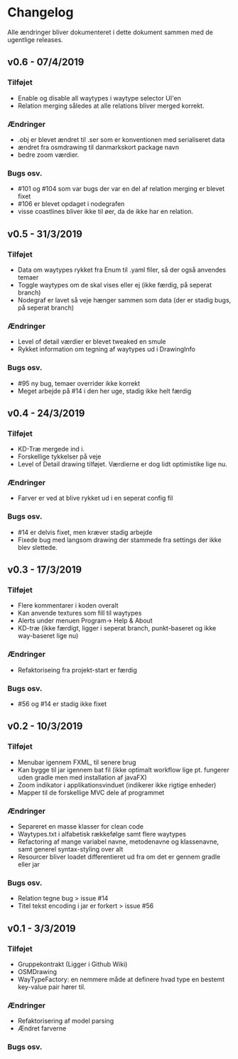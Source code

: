 # Changelog
Alle ændringer bliver dokumenteret i dette dokument sammen med de ugentlige releases.

## v0.6 - 07/4/2019
### Tilføjet
- Enable og disable all waytypes i waytype selector UI'en
- Relation merging således at alle relations bliver merged korrekt.

### Ændringer
- .obj er blevet ændret til .ser som er konventionen med serialiseret data
- ændret fra osmdrawing til danmarkskort package navn
- bedre zoom værdier.

### Bugs osv.
- \#101 og \#104 som var bugs der var en del af relation merging er blevet fixet
- \#106 er blevet opdaget i nodegrafen
- visse coastlines bliver ikke til øer, da de ikke har en relation.

## v0.5 - 31/3/2019
### Tilføjet
- Data om waytypes rykket fra Enum til .yaml filer, så der også anvendes temaer
- Toggle waytypes om de skal vises eller ej (ikke færdig, på seperat branch)
- Nodegraf er lavet så veje hænger sammen som data (der er stadig bugs, på seperat branch)

### Ændringer
- Level of detail værdier er blevet tweaked en smule
- Rykket information om tegning af waytypes ud i DrawingInfo

### Bugs osv.
- \#95 ny bug, temaer overrider ikke korrekt
- Meget arbejde på \#14 i den her uge, stadig ikke helt færdig

## v0.4 - 24/3/2019
### Tilføjet
- KD-Træ mergede ind i.
- Forskellige tykkelser på veje
- Level of Detail drawing tilføjet. Værdierne er dog lidt optimistike lige nu.

### Ændringer
- Farver er ved at blive rykket ud i en seperat config fil

### Bugs osv.
- \#14 er delvis fixet, men kræver stadig arbejde
- Fixede bug med langsom drawing der stammede fra settings der ikke blev slettede.

## v0.3 - 17/3/2019
### Tilføjet
- Flere kommentarer i koden overalt
- Kan anvende textures som fill til waytypes
- Alerts under menuen Program-> Help & About
- KD-træ (ikke færdigt, ligger i seperat branch, punkt-baseret og ikke way-baseret lige nu)

### Ændringer
- Refaktoriseing fra projekt-start er færdig

### Bugs osv.
- \#56 og #14 er stadig ikke fixet

## v0.2 - 10/3/2019
### Tilføjet
- Menubar igennem FXML, til senere brug
- Kan bygge til jar igennem bat fil (ikke optimalt workflow lige pt. fungerer uden gradle men med installation af javaFX)
- Zoom indikator i applikationsvinduet (indikerer ikke rigtige enheder)
- Mapper til de forskellige MVC dele af programmet

### Ændringer
- Separeret en masse klasser for clean code
- Waytypes.txt i alfabetisk rækkefølge samt flere waytypes
- Refactoring af mange variabel navne, metodenavne og klassenavne, samt generel syntax-styling over alt
- Resourcer bliver loadet differentieret ud fra om det er gennem gradle eller jar

### Bugs osv.
- Relation tegne bug > issue #14
- Titel tekst encoding i jar er forkert > issue #56

## v0.1 - 3/3/2019
### Tilføjet
- Gruppekontrakt (Ligger i Github Wiki)
- OSMDrawing
- WayTypeFactory: en nemmere måde at definere hvad type en bestemt key-value pair hører til.

### Ændringer
- Refaktorisering af model parsing
- Ændret farverne

### Bugs osv.
